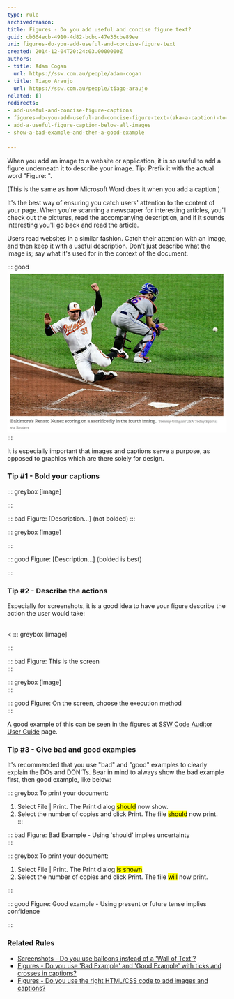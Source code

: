 ```yaml
---
type: rule
archivedreason: 
title: Figures - Do you add useful and concise figure text?
guid: cb664ecb-4910-4d82-bcbc-47e35cbe89ee
uri: figures-do-you-add-useful-and-concise-figure-text
created: 2014-12-04T20:24:03.0000000Z
authors:
- title: Adam Cogan
  url: https://ssw.com.au/people/adam-cogan
- title: Tiago Araujo
  url: https://ssw.com.au/people/tiago-araujo
related: []
redirects:
- add-useful-and-concise-figure-captions
- figures-do-you-add-useful-and-concise-figure-text-(aka-a-caption)-to-avoid-a-lot-of-text-over-images
- add-a-useful-figure-caption-below-all-images
- show-a-bad-example-and-then-a-good-example

---
```


When you add an image to a website or application, it is so useful to add a figure underneath it to describe your image. Tip: Prefix it with the actual word "Figure: ".

(This is the same as how Microsoft Word does it when you add a caption.)

It's the best way of ensuring you catch users' attention to the content of your page. When you're scanning a newspaper for interesting articles, you'll check out the pictures, read the accompanying description, and if it sounds interesting you'll go back and read the article.

<!--endintro-->

Users read websites in a similar fashion. Catch their attention with an image, and then keep it with a useful description. Don't just describe what the image is; say what it's used for in the context of the document.

::: good  
![Figure: Good Example - Some nice useful text describing the image](good-caption.jpg)  
:::

It is especially important that images and captions serve a purpose, as opposed to graphics which are there solely for design.

### Tip #1 - Bold your captions


::: greybox
[image]

:::


::: bad
Figure: [Description…] (not bolded)
:::

::: greybox
[image]

:::



::: good
Figure: [Description…] (bolded is best)

:::


### Tip #2 - Describe the actions 

Especially for screenshots, it is a good idea to have your figure describe the action the user would take:

<br>   &lt;
::: greybox
[image]

:::



::: bad
Figure: This is the screen  
:::

::: greybox
[image]  
:::



::: good
Figure: On the screen, choose the execution method  
:::




A good example of this can be seen in the figures at [SSW Code Auditor User Guide](https://www.ssw.com.au/ssw/CodeAuditor/UserGuide.aspx) page.

### Tip #3 - Give bad and good examples 

It's recommended that you use "bad" and "good" examples to clearly explain the DOs and DON'Ts.
Bear in mind to always show the bad example first, then good example, like below:



::: greybox
To print your document:
1. Select File | Print. The Print dialog <mark>should</mark> now show.
2. Select the number of copies and click Print. The file <mark>should</mark> now print.  
:::

::: bad
Figure: Bad Example - Using 'should' implies uncertainty  
:::

::: greybox
To print your document: 
1. Select File | Print. The Print dialog <mark>is shown</mark>.
2. Select the number of copies and click Print. The file <mark>will</mark> now print.

:::

::: good
Figure: Good example - Using present or future tense implies confidence <br>            

:::


### Related Rules


* [Screenshots - Do you use balloons instead of a 'Wall of Text'?](/screenshots-do-you-use-balloons-instead-of-a-wall-of-text)
* [Figures - Do you use 'Bad Example' and 'Good Example' with ticks and crosses in captions?](/figures-do-you-use-bad-example-and-good-example-with-ticks-and-crosses-in-captions)
* [Figures - Do you use the right HTML/CSS code to add images and captions?](/figures-do-you-use-the-right-html-css-code-to-add-the-useful-figure-caption)
